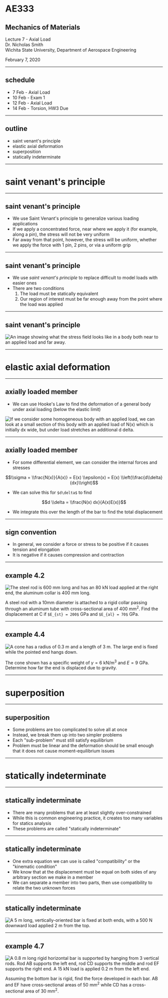
# AE333
## Mechanics of Materials
Lecture 7 - Axial Load<br/>
Dr. Nicholas Smith<br/>
Wichita State University, Department of Aerospace Engineering

February 7, 2020

----

## schedule

- 7 Feb - Axial Load
- 10 Feb - Exam 1
- 12 Feb - Axial Load
- 14 Feb - Torsion, HW3 Due

----
## outline

- saint venant's principle
- elastic axial deformation
- superposition
- statically indeterminate

---
# saint venant's principle

----
## saint venant's principle

-   We use Saint Venant's principle to generalize various loading applications
-   If we apply a concentrated force, near where we apply it (for example, along a pin), the stress will not be very uniform
-   Far away from that point, however, the stress will be uniform, whether we apply the force with 1 pin, 2 pins, or via a uniform grip

----
## saint venant's principle

-   We use *saint venant's principle* to replace difficult to model loads with easier ones
-   There are two conditions
    1.  The load must be statically equivalent
    2.  Our region of interest must be far enough away from the point where the load was applied

----
## saint venant's principle

![An image showing what the stress field looks like in a body both near to an applied load and far away.](../images/st-venant.jpg)

---
# elastic axial deformation

----
## axially loaded member

-   We can use Hooke's Law to find the deformation of a general body under axial loading (below the elastic limit)

![If we consider some homogeneous body with an applied load, we can look at a small section of this body with an applied load of N(x) which is initially dx wide, but under load stretches an additional d delta.](../images/axial-load.jpg)

----
## axially loaded member

-   For some differential element, we can consider the internal forces and stresses

$$\\sigma = \\frac{N(x)}{A(x)} = E(x) \\epsilon(x) = E(x) \\left(\\frac{d\\delta}{dx}\\right)$$

-   We can solve this for `$d\delta$` to find

$$d \\delta = \\frac{N(x) dx}{A(x)E(x)}$$

-   We integrate this over the length of the bar to find the total displacement

----
## sign convention

-   In general, we consider a force or stress to be positive if it causes tension and elongation
-   It is negative if it causes compression and contraction

----
## example 4.2

![The steel rod is 600 mm long and has an 80 kN load applied at the right end, the aluminum collar is 400 mm long.](../images/example-4-2.jpg) <!-- .element width="60%" -->

A steel rod with a 10mm diameter is attached to a rigid collar passing through an aluminum tube with cross-sectional area of 400 mm<sup>2</sup>. Find the displacement at C if `$E_{st} = 200$` GPa and `$E_{al} = 70$` GPa.

----
## example 4.4

<div class="left">

![A cone has a radius of 0.3 m and a length of 3 m. The large end is fixed while the pointed end hangs down.](../images/example-4-4.jpg) <!-- .element width="60%" -->

</div>
<div class="right">

The cone shown has a specific weight of $\gamma = 6$ kN/m<sup>3</sup> and $E=9$ GPa.
Determine how far the end is displaced due to gravity.

</div>

---
# superposition

----
## superposition

-   Some problems are too complicated to solve all at once
-   Instead, we break them up into two simpler problems
-   Each "sub-problem" must still satisfy equilibrium
-   Problem must be linear and the deformation should be small enough that it does not cause moment-equilibrium issues

---
# statically indeterminate

----
## statically indeterminate

-   There are many problems that are at least slightly over-constrained
-   While this is common engineering practice, it creates too many variables for statics analysis
-   These problems are called "statically indeterminate"

----
## statically indeterminate

-   One extra equation we can use is called "compatibility" or the "kinematic condition"
-   We know that at the displacement must be equal on both sides of any arbitrary section we make in a member
-   We can separate a member into two parts, then use compatibility to relate the two unknown forces

----
## statically indeterminate

![A 5 m long, vertically-oriented bar is fixed at both ends, with a 500 N downward load applied 2 m from the top.](../images/statically-indeterminate.jpg) <!-- .element width="25%" -->

----
## example 4.7

<div class="left">

![A 0.8 m long rigid horizontal bar is supported by hanging from 3 vertical rods. Rod AB supports the left end, rod CD supports the middle and rod EF supports the right end. A 15 kN load is applied 0.2 m from the left end.](../images/example-4-7.jpg)

</div>
<div class="right">

Assuming the bottom bar is rigid, find the force developed in each bar.
AB and EF have cross-sectional areas of 50 mm<sup>2</sup> while CD has a cross-sectional area of 30 mm<sup>2</sup>.

</div>
